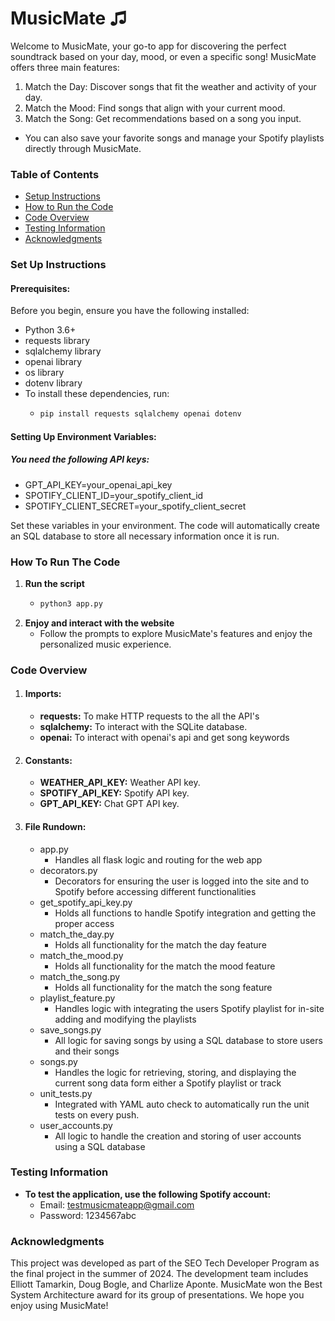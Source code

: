 # MusicMate ♫
Welcome to MusicMate, your go-to app for discovering the perfect soundtrack based on your day, mood, or even a specific song! MusicMate offers three main features:
1. Match the Day: Discover songs that fit the weather and activity of your day.
2. Match the Mood: Find songs that align with your current mood.
3. Match the Song: Get recommendations based on a song you input.
* You can also save your favorite songs and manage your Spotify playlists directly through MusicMate.

### Table of Contents
- [Setup Instructions](#set-up-instructions)
- [How to Run the Code](#how-to-run-the-code)
- [Code Overview](#code-overview)
- [Testing Information](#testing-information)
- [Acknowledgments](#Acknowledgments)

### Set Up Instructions
#### Prerequisites:
Before you begin, ensure you have the following installed:
* Python 3.6+
* requests library
* sqlalchemy library
* openai library
* os library
* dotenv library
* To install these dependencies, run:
    * ```python
      pip install requests sqlalchemy openai dotenv
      ```

#### Setting Up Environment Variables:
##### You need the following API keys:
* GPT_API_KEY=your_openai_api_key
* SPOTIFY_CLIENT_ID=your_spotify_client_id
* SPOTIFY_CLIENT_SECRET=your_spotify_client_secret

Set these variables in your environment. The code will automatically create an SQL database to store all necessary information once it is run.


### How To Run The Code
1. **Run the script**
    * ```python
      python3 app.py
      ```
2. **Enjoy and interact with the website**
    - Follow the prompts to explore MusicMate's features and enjoy the personalized music experience.

### Code Overview
1. #### Imports:
    * **requests:** To make HTTP requests to the all the API's
    * **sqlalchemy:** To interact with the SQLite database.
    * **openai:** To interact with openai's api and get song keywords  


2. #### Constants:
    * **WEATHER_API_KEY:** Weather API key.
    * **SPOTIFY_API_KEY:** Spotify API key.  
    * **GPT_API_KEY:** Chat GPT API key.  


3. #### File Rundown:
    * app.py
        * Handles all flask logic and routing for the web app 
    * decorators.py
        * Decorators for ensuring the user is logged into the site and to Spotify before accessing different functionalities
    * get_spotify_api_key.py
        * Holds all functions to handle Spotify integration and getting the proper access
    * match_the_day.py
        * Holds all functionality for the match the day feature
    * match_the_mood.py
        * Holds all functionality for the match the mood feature
    * match_the_song.py
        * Holds all functionality for the match the song feature
    * playlist_feature.py
        * Handles logic with integrating the users Spotify playlist for in-site adding and modifying the playlists
    * save_songs.py
        * All logic for saving songs by using a SQL database to store users and their songs
    * songs.py
        * Handles the logic for retrieving, storing, and displaying the current song data form either a Spotify playlist or track
    * unit_tests.py
        * Integrated with YAML auto check to automatically run the unit tests on every push.
    * user_accounts.py
        * All logic to handle the creation and storing of user accounts using a SQL database

### Testing Information
- **To test the application, use the following Spotify account:**
    - Email: testmusicmateapp@gmail.com
    - Password: 1234567abc

### Acknowledgments
This project was developed as part of the SEO Tech Developer Program as the final project in the summer of 2024. The development team includes Elliott Tamarkin, Doug Bogle, and Charlize Aponte. MusicMate won the Best System Architecture award for its group of presentations. We hope you enjoy using MusicMate!
